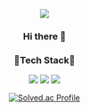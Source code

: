 <div align=center>
<img src="https://capsule-render.vercel.app/api?type=waving&color=63dfd2&height=300&section=header&text=ɪᴄᴀɴᴅᴏʜᴇᴇ&fontSize=90&animation=blink&fontColor=f85f7f" />

### Hi there 👋

### 👻Tech Stack👻
<img src="https://img.shields.io/badge/C-A8B9CC?style=flat-square&logo=c&logoColor=white"/> <img src="https://img.shields.io/badge/C++-00599C?style=flat-square&logo=cplusplus&logoColor=white"/> <img src="https://img.shields.io/badge/Python-3776AB?style=flat-square&logo=Python&logoColor=white"/>

  
  [![Solved.ac Profile](http://mazassumnida.wtf/api/generate_badge?boj=dhdh2040)](https://solved.ac/dhdh2040)
<!--
**dhdh2040/dhdh2040** is a ✨ _special_ ✨ repository because its `README.md` (this file) appears on your GitHub profile.

Here are some ideas to get you started:

- 🔭 I’m currently working on ...
- 🌱 I’m currently learning ...
- 👯 I’m looking to collaborate on ...
- 🤔 I’m looking for help with ...
- 💬 Ask me about ...
- 📫 How to reach me: ...
- 😄 Pronouns: ...
- ⚡ Fun fact: ...
-->

